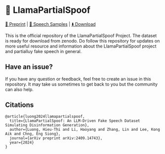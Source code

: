 # 🦙 LlamaPartialSpoof

[📄 Preprint](https://arxiv.org/abs/2409.14743) | [📢 Speech Samples](https://hieuthi.github.io/sample-LlamaPartialSpoof/) | [⬇️ Download](https://zenodo.org/records/14214149)

This is the official repository of the LlamaPartialSpoof Project.
The dataset is ready for download from zenodo.
Do follow this repository for updates on more useful resource and information about the LlamaPartialSpoof project and partialluy fake speech in general.

## Have an issue?
If you have any question or feedback, feel free to create an issue in this repository.
It may take us sometimes to get back to you but the community can also help.


## Citations
```
@article{luong2024llamapartialspoof,
  title={LlamaPartialSpoof: An LLM-Driven Fake Speech Dataset Simulating Disinformation Generation},
  author={Luong, Hieu-Thi and Li, Haoyang and Zhang, Lin and Lee, Kong Aik and Chng, Eng Siong},
  journal={arXiv preprint arXiv:2409.14743},
  year={2024}
}
```

